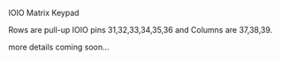 IOIO Matrix Keypad


Rows are pull-up IOIO pins 31,32,33,34,35,36
and Columns are 37,38,39.

more details coming soon...